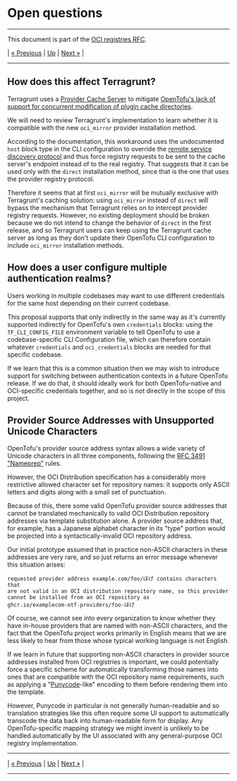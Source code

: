 # Open questions

---

This document is part of the [OCI registries RFC](../20241206-oci-registries.md).

| [« Previous](6-authentication.md) | [Up](../20241206-oci-registries.md) | [Next »](8-auth-implementation-details.md) |

---

## How does this affect Terragrunt?

Terragrunt uses a [Provider Cache Server](https://terragrunt.gruntwork.io/docs/features/provider-cache-server/) to mitigate [OpenTofu's lack of support for concurrent modification of plugin cache directories](https://github.com/opentofu/opentofu/issues/1483).

We will need to review Terragrunt's implementation to learn whether it is compatible with the new `oci_mirror` provider installation method.

According to the documentation, this workaround uses the undocumented `host` block type in the CLI configuration to override the [remote service discovery protocol](https://opentofu.org/docs/internals/remote-service-discovery/) and thus force registry requests to be sent to the cache server's endpoint instead of to the real registry. That suggests that it can be used only with the `direct` installation method, since that is the one that uses the provider registry protocol.

Therefore it seems that at first `oci_mirror` will be mutually exclusive with Terragrunt's caching solution: using `oci_mirror` instead of `direct` will bypass the mechanism that Terragrunt relies on to intercept provider registry requests. However, no existing deployment should be broken because we do not intend to change the behavior of `direct` in the first release, and so Terragrunt users can keep using the Terragrunt cache server as long as they don't update their OpenTofu CLI configuration to include `oci_mirror` installation methods.

## How does a user configure multiple authentication realms?

Users working in multiple codebases may want to use different credentials for the same host depending on their current codebase.

This proposal supports that only indirectly in the same way as it's currently supported indirectly for OpenTofu's own `credentials` blocks: using the `TF_CLI_CONFIG_FILE` environment variable to tell OpenTofu to use a codebase-specific CLI Configuration file, which can therefore contain whatever `credentials` and `oci_credentials` blocks are needed for that specific codebase.

If we learn that this is a common situation then we may wish to introduce support for switching between authentication contexts in a future OpenTofu release. If we do that, it should ideally work for both OpenTofu-native and OCI-specific credentials together, and so is not directly in the scope of this project.

## Provider Source Addresses with Unsupported Unicode Characters

OpenTofu's provider source address syntax allows a wide variety of Unicode characters in all three components, following the [RFC 3491 "Nameprep"](https://datatracker.ietf.org/doc/rfc3491/) rules.

However, the OCI Distribution specification has a considerably more restrictive allowed character set for repository names: it supports only ASCII letters and digits along with a small set of punctuation.

Because of this, there some valid OpenTofu provider source addresses that cannot be translated mechanically to valid OCI Distribution repository addresses via template substitution alone. A provider source address that, for example, has a Japanese alphabet character in its "type" portion would be projected into a syntactically-invalid OCI repository address.

Our initial prototype assumed that in practice non-ASCII characters in these addresses are very rare, and so just returns an error message whenever this situation arises:

```
requested provider address example.com/foo/ほげ contains characters that
are not valid in an OCI distribution repository name, so this provider
cannot be installed from an OCI repository as
ghcr.io/examplecom-otf-providers/foo-ほげ
```

Of course, we cannot see into every organization to know whether they have in-house providers that are named with non-ASCII characters, and the fact that the OpenTofu project works primarily in English means that we are less likely to hear from those whose typical working language is not English.

If we learn in future that supporting non-ASCII characters in provider source addresses installed from OCI registries is important, we could potentially force a specific scheme for automatically transforming those names into ones that are compatible with the OCI repository name requirements, such as applying a "[Punycode](https://en.wikipedia.org/wiki/Punycode)-like" encoding to them before rendering them into the template.

However, Punycode in particular is not generally human-readable and so translation strategies like this often require some UI support to automatically transcode the data back into human-readable form for display. Any OpenTofu-specific mapping strategy we might invent is unlikely to be handled automatically by the UI associated with any general-purpose OCI registry implementation.

---

| [« Previous](6-authentication.md) | [Up](../20241206-oci-registries.md) | [Next »](8-auth-implementation-details.md) |

---